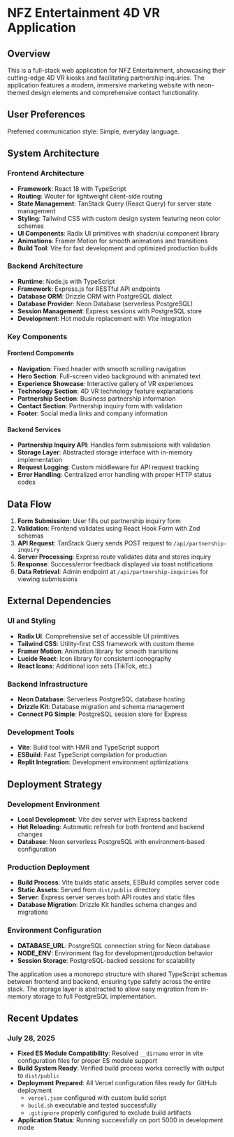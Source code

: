# NFZ Entertainment 4D VR Application

## Overview

This is a full-stack web application for NFZ Entertainment, showcasing their cutting-edge 4D VR kiosks and facilitating partnership inquiries. The application features a modern, immersive marketing website with neon-themed design elements and comprehensive contact functionality.

## User Preferences

Preferred communication style: Simple, everyday language.

## System Architecture

### Frontend Architecture
- **Framework**: React 18 with TypeScript
- **Routing**: Wouter for lightweight client-side routing
- **State Management**: TanStack Query (React Query) for server state management
- **Styling**: Tailwind CSS with custom design system featuring neon color schemes
- **UI Components**: Radix UI primitives with shadcn/ui component library
- **Animations**: Framer Motion for smooth animations and transitions
- **Build Tool**: Vite for fast development and optimized production builds

### Backend Architecture
- **Runtime**: Node.js with TypeScript
- **Framework**: Express.js for RESTful API endpoints
- **Database ORM**: Drizzle ORM with PostgreSQL dialect
- **Database Provider**: Neon Database (serverless PostgreSQL)
- **Session Management**: Express sessions with PostgreSQL store
- **Development**: Hot module replacement with Vite integration

### Key Components

#### Frontend Components
- **Navigation**: Fixed header with smooth scrolling navigation
- **Hero Section**: Full-screen video background with animated text
- **Experience Showcase**: Interactive gallery of VR experiences
- **Technology Section**: 4D VR technology feature explanations
- **Partnership Section**: Business partnership information
- **Contact Section**: Partnership inquiry form with validation
- **Footer**: Social media links and company information

#### Backend Services
- **Partnership Inquiry API**: Handles form submissions with validation
- **Storage Layer**: Abstracted storage interface with in-memory implementation
- **Request Logging**: Custom middleware for API request tracking
- **Error Handling**: Centralized error handling with proper HTTP status codes

## Data Flow

1. **Form Submission**: User fills out partnership inquiry form
2. **Validation**: Frontend validates using React Hook Form with Zod schemas
3. **API Request**: TanStack Query sends POST request to `/api/partnership-inquiry`
4. **Server Processing**: Express route validates data and stores inquiry
5. **Response**: Success/error feedback displayed via toast notifications
6. **Data Retrieval**: Admin endpoint at `/api/partnership-inquiries` for viewing submissions

## External Dependencies

### UI and Styling
- **Radix UI**: Comprehensive set of accessible UI primitives
- **Tailwind CSS**: Utility-first CSS framework with custom theme
- **Framer Motion**: Animation library for smooth transitions
- **Lucide React**: Icon library for consistent iconography
- **React Icons**: Additional icon sets (TikTok, etc.)

### Backend Infrastructure
- **Neon Database**: Serverless PostgreSQL database hosting
- **Drizzle Kit**: Database migration and schema management
- **Connect PG Simple**: PostgreSQL session store for Express

### Development Tools
- **Vite**: Build tool with HMR and TypeScript support
- **ESBuild**: Fast TypeScript compilation for production
- **Replit Integration**: Development environment optimizations

## Deployment Strategy

### Development Environment
- **Local Development**: Vite dev server with Express backend
- **Hot Reloading**: Automatic refresh for both frontend and backend changes
- **Database**: Neon serverless PostgreSQL with environment-based configuration

### Production Deployment
- **Build Process**: Vite builds static assets, ESBuild compiles server code
- **Static Assets**: Served from `dist/public` directory
- **Server**: Express server serves both API routes and static files
- **Database Migration**: Drizzle Kit handles schema changes and migrations

### Environment Configuration
- **DATABASE_URL**: PostgreSQL connection string for Neon database
- **NODE_ENV**: Environment flag for development/production behavior
- **Session Storage**: PostgreSQL-backed sessions for scalability

The application uses a monorepo structure with shared TypeScript schemas between frontend and backend, ensuring type safety across the entire stack. The storage layer is abstracted to allow easy migration from in-memory storage to full PostgreSQL implementation.

## Recent Updates

### July 28, 2025
- **Fixed ES Module Compatibility**: Resolved `__dirname` error in vite configuration files for proper ES module support
- **Build System Ready**: Verified build process works correctly with output to `dist/public`
- **Deployment Prepared**: All Vercel configuration files ready for GitHub deployment
  - `vercel.json` configured with custom build script
  - `build.sh` executable and tested successfully  
  - `.gitignore` properly configured to exclude build artifacts
- **Application Status**: Running successfully on port 5000 in development mode